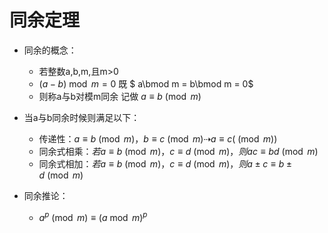 # 同余定理

- 同余的概念：
  - 若整数a,b,m,且m>0
  - $(a-b)\bmod m=0$ 既 $ a\bmod m = b\bmod m = 0$
  - 则称a与b对模m同余 记做 $a≡b\pmod m$

 

- 当a与b同余时候则满足以下：
  - 传递性：$a≡b\pmod      m，b≡c\pmod m \dashrightarrow a≡c(\pmod m)$
  - 同余式相乘：$若a≡b\pmod m，c≡d\pmod m，则ac≡bd\pmod m$
  - 同余式相加：$若a≡b\pmod m，c≡d\pmod m，则a±c≡b±d\pmod m$



- 同余推论：
  - $a^p\pmod m ≡ (a\bmod m)^p$